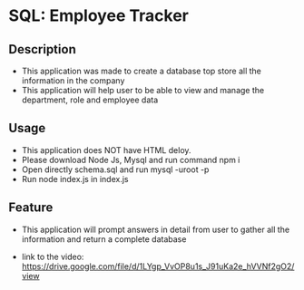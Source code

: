 # SQL: Employee Tracker

## Description

- This application was made to create a database top store all the information in the company
- This application will help user to be able to view and manage the department, role and employee data

## Usage

- This application does NOT have HTML deloy. 
- Please download Node Js, Mysql and run command npm i  
- Open directly schema.sql and run mysql -uroot -p  
- Run node index.js in index.js

## Feature

- This application will prompt answers in detail from user to gather all the information and return a complete database

- link to the video: https://drive.google.com/file/d/1LYgp_VvOP8u1s_J91uKa2e_hVVNf2gO2/view